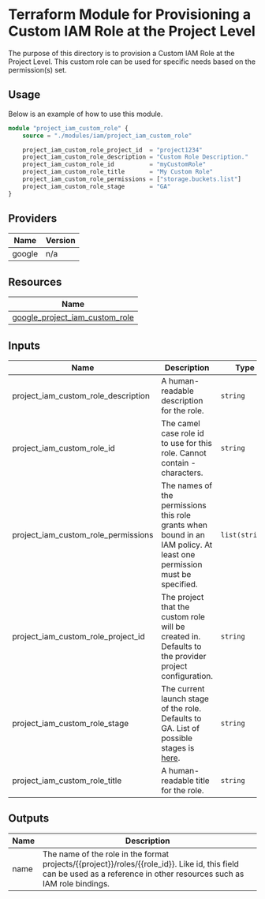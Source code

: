 # Terraform Module for Provisioning a Custom IAM Role at the Project Level

The purpose of this directory is to provision a Custom IAM Role at the Project Level. This custom role can be used for specific needs based on the permission(s) set.

## Usage

Below is an example of how to use this module.

```terraform
module "project_iam_custom_role" {
    source = "./modules/iam/project_iam_custom_role"

    project_iam_custom_role_project_id  = "project1234"
    project_iam_custom_role_description = "Custom Role Description."
    project_iam_custom_role_id          = "myCustomRole"
    project_iam_custom_role_title       = "My Custom Role"
    project_iam_custom_role_permissions = ["storage.buckets.list"]
    project_iam_custom_role_stage       = "GA"
}
```

## Providers

| Name | Version |
|------|---------|
| google | n/a |

## Resources

| Name |
|------|
| [google_project_iam_custom_role](https://registry.terraform.io/providers/hashicorp/google/latest/docs/resources/project_iam_custom_role) |

## Inputs

| Name | Description | Type | Default | Required |
|------|-------------|------|---------|:--------:|
| project\_iam\_custom\_role\_description | A human-readable description for the role. | `string` | `"Custom role created with Terraform."` | no |       
| project\_iam\_custom\_role\_id | The camel case role id to use for this role. Cannot contain - characters. | `string` | `""` | no |
| project\_iam\_custom\_role\_permissions | The names of the permissions this role grants when bound in an IAM policy. At least one permission must be specified. | `list(string)` | `[]` | no |
| project\_iam\_custom\_role\_project\_id | The project that the custom role will be created in. Defaults to the provider project configuration. | `string` | `""` | no |
| project\_iam\_custom\_role\_stage | The current launch stage of the role. Defaults to GA. List of possible stages is [here](https://cloud.google.com/iam/docs/reference/rest/v1/organizations.roles#Role.RoleLaunchStage). | `string` | `""` | no |
| project\_iam\_custom\_role\_title | A human-readable title for the role. | `string` | `""` | no |

## Outputs

| Name | Description |
|------|-------------|
| name | The name of the role in the format projects/{{project}}/roles/{{role\_id}}. Like id, this field can be used as a reference in other resources such as IAM role bindings. |